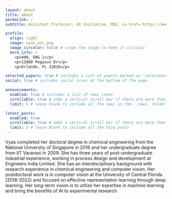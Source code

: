 ```yaml
---
layout: about
title: about
permalink: /
subtitle: Assistant Professor, AI Initiative, MSE, <a href='https://www.ucf.edu/'>University of Central Florida</a>

profile:
  align: right
  image: vyas_pic.png
  image_circular: false # crops the image to make it circular
  more_info: >
    <p>408, ENG 1</p>
    <p>12800 Pegasus Dr</p>
    <p>Orlando, FL 32816</p>

selected_papers: true # includes a list of papers marked as "selected={true}"
social: true # includes social icons at the bottom of the page

announcements:
  enabled: true # includes a list of news items
  scrollable: true # adds a vertical scroll bar if there are more than 3 news items
  limit: 5 # leave blank to include all the news in the `_news` folder

latest_posts:
  enabled: true
  scrollable: true # adds a vertical scroll bar if there are more than 3 new posts items
  limit: 3 # leave blank to include all the blog posts
---
```


Vyas completed her doctoral degree in chemical engineering from the National University of Singapore in 2016 and her undergraduate degree from IIT Varanasi in 2009. She has three years of post-undergraduate industrial experience, working in process design and development at Engineers India Limited. She has an interdisciplinary background with research experience in chemical engineering and computer vision. Her postdoctoral work is in computer vision at the University of Central Florida (2018-2022) and focused on effective representation learning through deep learning. Her long-term vision is to utilize her expertise in machine learning and bring the benefits of AI to experimental research.
